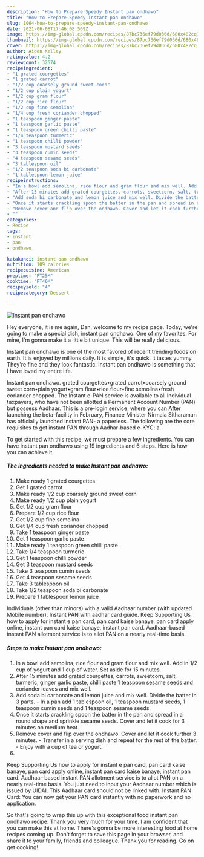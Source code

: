 ```yaml
---
description: "How to Prepare Speedy Instant pan ondhawo"
title: "How to Prepare Speedy Instant pan ondhawo"
slug: 1064-how-to-prepare-speedy-instant-pan-ondhawo
date: 2021-06-08T17:46:08.569Z
image: https://img-global.cpcdn.com/recipes/87bc736ef79d036d/680x482cq70/instant-pan-ondhawo-recipe-main-photo.jpg
thumbnail: https://img-global.cpcdn.com/recipes/87bc736ef79d036d/680x482cq70/instant-pan-ondhawo-recipe-main-photo.jpg
cover: https://img-global.cpcdn.com/recipes/87bc736ef79d036d/680x482cq70/instant-pan-ondhawo-recipe-main-photo.jpg
author: Aiden Kelley
ratingvalue: 4.2
reviewcount: 32574
recipeingredient:
- "1 grated courgettes"
- "1 grated carrot"
- "1/2 cup coarsely ground sweet corn"
- "1/2 cup plain yogurt"
- "1/2 cup gram flour"
- "1/2 cup rice flour"
- "1/2 cup fine semolina"
- "1/4 cup fresh coriander chopped"
- "1 teaspoon ginger paste"
- "1 teaspoon garlic paste"
- "1 teaspoon green chilli paste"
- "1/4 teaspoon turmeric"
- "1 teaspoon chilli powder"
- "3 teaspoon mustard seeds"
- "3 teaspoon cumin seeds"
- "4 teaspoon sesame seeds"
- "3 tablespoon oil"
- "1/2 teaspoon soda bi carbonate"
- "1 tablespoon lemon juice"
recipeinstructions:
- "In a bowl add semolina, rice flour and gram flour and mix well. Add in 1/2 cup of yogurt and 1 cup of water. Set aside for 15 minutes."
- "After 15 minutes add grated courgettes, carrots, sweetcorn, salt, turmeric, ginger garlic paste, chilli paste 1 teaspoon sesame seeds and coriander leaves and mix well."
- "Add soda bi carbonate and lemon juice and mix well. Divide the batter in 3 parts.  In a pan add 1 tablespoon oil, 1 teaspoon mustard seeds, 1 teaspoon cumin seeds and 1 teaspoon sesame seeds."
- "Once it starts crackling spoon the batter in the pan and spread in a round shape and sprinkle sesame seeds. Cover and let it cook for 3 minutes on medium heat."
- "Remove cover and flip over the ondhawo. Cover and let it cook further 3 minutes.  Transfer in a serving dish and repeat for the rest of the batter.  Enjoy with a cup of tea or yogurt."
- ""
categories:
- Recipe
tags:
- instant
- pan
- ondhawo

katakunci: instant pan ondhawo 
nutrition: 109 calories
recipecuisine: American
preptime: "PT25M"
cooktime: "PT46M"
recipeyield: "4"
recipecategory: Dessert

---
```



![Instant pan ondhawo](https://img-global.cpcdn.com/recipes/87bc736ef79d036d/680x482cq70/instant-pan-ondhawo-recipe-main-photo.jpg)

Hey everyone, it is me again, Dan, welcome to my recipe page. Today, we're going to make a special dish, instant pan ondhawo. One of my favorites. For mine, I'm gonna make it a little bit unique. This will be really delicious.

Instant pan ondhawo is one of the most favored of recent trending foods on earth. It is enjoyed by millions daily. It is simple, it's quick, it tastes yummy. They're fine and they look fantastic. Instant pan ondhawo is something that I have loved my entire life.

Instant pan ondhawo. grated courgettes•grated carrot•coarsely ground sweet corn•plain yogurt•gram flour•rice flour•fine semolina•fresh coriander chopped. The Instant e-PAN service is available to all Individual taxpayers, who have not been allotted a Permanent Account Number (PAN) but possess Aadhaar. This is a pre-login service, where you can After launching the beta-facility in February, Finance Minister Nirmala Sitharaman has officially launched instant PAN- a paperless. The following are the core requisites to get instant PAN through Aadhar-based e-KYC: a.


To get started with this recipe, we must prepare a few ingredients. You can have instant pan ondhawo using 19 ingredients and 6 steps. Here is how you can achieve it.

<!--inarticleads1-->

##### The ingredients needed to make Instant pan ondhawo:

1. Make ready 1 grated courgettes
1. Get 1 grated carrot
1. Make ready 1/2 cup coarsely ground sweet corn
1. Make ready 1/2 cup plain yogurt
1. Get 1/2 cup gram flour
1. Prepare 1/2 cup rice flour
1. Get 1/2 cup fine semolina
1. Get 1/4 cup fresh coriander chopped
1. Take 1 teaspoon ginger paste
1. Get 1 teaspoon garlic paste
1. Make ready 1 teaspoon green chilli paste
1. Take 1/4 teaspoon turmeric
1. Get 1 teaspoon chilli powder
1. Get 3 teaspoon mustard seeds
1. Take 3 teaspoon cumin seeds
1. Get 4 teaspoon sesame seeds
1. Take 3 tablespoon oil
1. Take 1/2 teaspoon soda bi carbonate
1. Prepare 1 tablespoon lemon juice


Individuals (other than minors) with a valid Aadhaar number (with updated Mobile number). Instant PAN with aadhar card guide. Keep Supporting Us how to apply for instant e pan card, pan card kaise banaye, pan card apply online, instant pan card kaise banaye, instant pan card. Aadhaar-based instant PAN allotment service is to allot PAN on a nearly real-time basis. 

<!--inarticleads2-->

##### Steps to make Instant pan ondhawo:

1. In a bowl add semolina, rice flour and gram flour and mix well. Add in 1/2 cup of yogurt and 1 cup of water. Set aside for 15 minutes.
1. After 15 minutes add grated courgettes, carrots, sweetcorn, salt, turmeric, ginger garlic paste, chilli paste 1 teaspoon sesame seeds and coriander leaves and mix well.
1. Add soda bi carbonate and lemon juice and mix well. Divide the batter in 3 parts.  - In a pan add 1 tablespoon oil, 1 teaspoon mustard seeds, 1 teaspoon cumin seeds and 1 teaspoon sesame seeds.
1. Once it starts crackling spoon the batter in the pan and spread in a round shape and sprinkle sesame seeds. Cover and let it cook for 3 minutes on medium heat.
1. Remove cover and flip over the ondhawo. Cover and let it cook further 3 minutes.  - Transfer in a serving dish and repeat for the rest of the batter.  - Enjoy with a cup of tea or yogurt.
1. 


Keep Supporting Us how to apply for instant e pan card, pan card kaise banaye, pan card apply online, instant pan card kaise banaye, instant pan card. Aadhaar-based instant PAN allotment service is to allot PAN on a nearly real-time basis. You just need to input your Aadhaar number which is issued by UIDAI. This Aadhaar card should not be linked with. Instant PAN Card: You can now get your PAN card instantly with no paperwork and no application. 

So that's going to wrap this up with this exceptional food instant pan ondhawo recipe. Thank you very much for your time. I am confident that you can make this at home. There's gonna be more interesting food at home recipes coming up. Don't forget to save this page in your browser, and share it to your family, friends and colleague. Thank you for reading. Go on get cooking!
